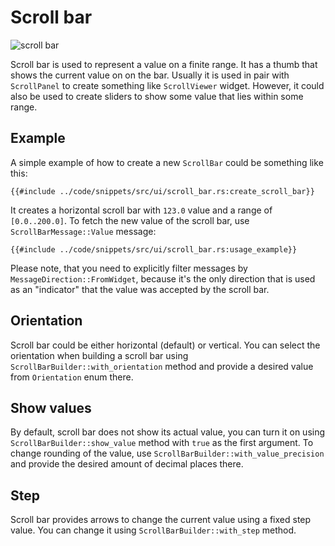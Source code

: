 # Scroll bar 

![scroll bar](scroll_bar.gif)

Scroll bar is used to represent a value on a finite range. It has a thumb that shows the current value on
on the bar. Usually it is used in pair with `ScrollPanel` to create something like
`ScrollViewer` widget. However, it could also be used to create sliders to show some
value that lies within some range.

## Example

A simple example of how to create a new `ScrollBar` could be something like this:

```rust,no_run
{{#include ../code/snippets/src/ui/scroll_bar.rs:create_scroll_bar}}
```

It creates a horizontal scroll bar with `123.0` value and a range of `[0.0..200.0]`. To fetch the new value
of the scroll bar, use `ScrollBarMessage::Value` message:

```rust,no_run
{{#include ../code/snippets/src/ui/scroll_bar.rs:usage_example}}
```

Please note, that you need to explicitly filter messages by `MessageDirection::FromWidget`, because it's the only
direction that is used as an "indicator" that the value was accepted by the scroll bar.

## Orientation

Scroll bar could be either horizontal (default) or vertical. You can select the orientation when building
a scroll bar using `ScrollBarBuilder::with_orientation` method and provide a desired value from `Orientation`
enum there.

## Show values

By default, scroll bar does not show its actual value, you can turn it on using `ScrollBarBuilder::show_value`
method with `true` as the first argument. To change rounding of the value, use `ScrollBarBuilder::with_value_precision`
and provide the desired amount of decimal places there.

## Step

Scroll bar provides arrows to change the current value using a fixed step value. You can change it using
`ScrollBarBuilder::with_step` method.